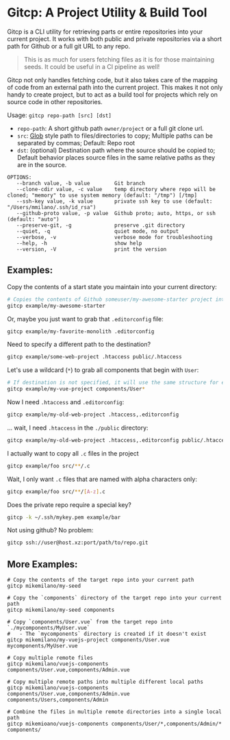 Gitcp: A Project Utility & Build Tool
======================================

Gitcp is a CLI utility for retrieving parts or entire repositories into your current project. 
It works with both public and private repositories via a short path for Github or a full git URL to any repo.

> This is as much for users fetching files as it is for those maintaining seeds. It could be useful in a CI pipeline as well!

Gitcp not only handles fetching code, but it also takes care of the mapping of code from an external path into the
current project. This makes it not only handy to create project, but to act as a build tool for projects which rely on 
source code in other repositories.

Usage: `gitcp repo-path [src] [dst]`
- `repo-path`: A short github path `owner/project` or a full git clone url.
- `src`: [Glob](https://en.wikipedia.org/wiki/Glob_%28programming%29) style path to files/directories to copy; 
Multiple paths can be separated by commas; Default: Repo root
- `dst`: (optional) Destination path where the source should be copied to; Default behavior places source files in the
same relative paths as they are in the source.

```
OPTIONS:
   --branch value, -b value        Git branch
   --clone-cdir value, -c value    temp directory where repo will be cloned; "memory" to use system memory (default: "/tmp") [/tmp]
   --ssh-key value, -k value       private ssh key to use (default: "/Users/mmilano/.ssh/id_rsa")
   --github-proto value, -p value  Github proto; auto, https, or ssh (default: "auto")
   --preserve-git, -g              preserve .git directory
   --quiet, -q                     quiet mode, no output
   --verbose, -v                   verbose mode for troubleshooting
   --help, -h                      show help
   --version, -V                   print the version
```

## Examples:

Copy the contents of a start state you maintain into your current directory:
```bash
# Copies the contents of Github someuser/my-awesome-starter project into your current directory.
gitcp example/my-awesome-starter
```

Or, maybe you just want to grab that `.editorconfig` file:
```bash
gitcp example/my-favorite-monolith .editorconfig
```

Need to specify a different path to the destination?
```bash
gitcp example/some-web-project .htaccess public/.htaccess
```

Let's use a wildcard (`*`) to grab all components that begin with `User`:
```bash
# If destination is not specified, it will use the same structure for each file.
gitcp example/my-vue-project components/User*
```

Now I need `.htaccess` and `.editorconfig`:
```bash
gitcp example/my-old-web-project .htaccess,.editorconfig
```

... wait, I need `.htaccess` in the `./public` directory:
```bash
gitcp example/my-old-web-project .htaccess,.editorconfig public/.htaccess,.editorconfig
```

I actually want to copy all `.c` files in the project
```bash
gitcp example/foo src/**/.c
```

Wait, I only want `.c` files that are named with alpha characters only:
```bash
gitcp example/foo src/**/[A-z].c
```

Does the private repo require a special key?
```bash
gitcp -k ~/.ssh/mykey.pem example/bar
```

Not using github? No problem:
```bash
gitcp ssh://user@host.xz:port/path/to/repo.git
```


## More Examples:
```
# Copy the contents of the target repo into your current path
gitcp mikemilano/my-seed

# Copy the `components` directory of the target repo into your current path
gitcp mikemilano/my-seed components

# Copy `components/User.vue` from the target repo into `./mycomponents/MyUser.vue`
#   - The `mycomponents` directory is created if it doesn't exist
gitcp mikemilano/my-vuejs-project components/User.vue mycomponents/MyUser.vue

# Copy multiple remote files
gitcp mikemilano/vuejs-components components/User.vue,components/Admin.vue

# Copy multiple remote paths into multiple different local paths
gitcp mikemilano/vuejs-components components/User.vue,components/Admin.vue components/Users,components/Admin

# Combine the files in multiple remote directories into a single local path
gitcp mikemioano/vuejs-components components/User/*,components/Admin/* components/
```
